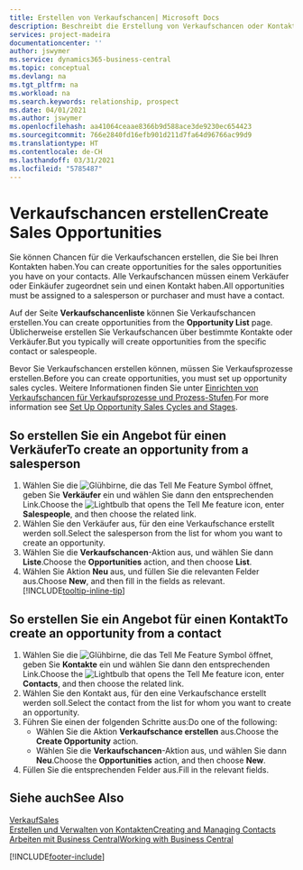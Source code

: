 ```yaml
---
title: Erstellen von Verkaufschancen| Microsoft Docs
description: Beschreibt die Erstellung von Verkaufschancen oder Kontakten in  Business Central.
services: project-madeira
documentationcenter: ''
author: jswymer
ms.service: dynamics365-business-central
ms.topic: conceptual
ms.devlang: na
ms.tgt_pltfrm: na
ms.workload: na
ms.search.keywords: relationship, prospect
ms.date: 04/01/2021
ms.author: jswymer
ms.openlocfilehash: aa41064ceaae8366b9d588ace3de9230ec654423
ms.sourcegitcommit: 766e2840fd16efb901d211d7fa64d96766ac99d9
ms.translationtype: HT
ms.contentlocale: de-CH
ms.lasthandoff: 03/31/2021
ms.locfileid: "5785487"
---
```

# <a name="create-sales-opportunities"></a><span data-ttu-id="0fc0e-103">Verkaufschancen erstellen</span><span class="sxs-lookup"><span data-stu-id="0fc0e-103">Create Sales Opportunities</span></span>
<span data-ttu-id="0fc0e-104">Sie können Chancen für die Verkaufschancen erstellen, die Sie bei Ihren Kontakten haben.</span><span class="sxs-lookup"><span data-stu-id="0fc0e-104">You can create opportunities for the sales opportunities you have on your contacts.</span></span> <span data-ttu-id="0fc0e-105">Alle Verkaufschancen müssen einem Verkäufer oder Einkäufer zugeordnet sein und einen Kontakt haben.</span><span class="sxs-lookup"><span data-stu-id="0fc0e-105">All opportunities must be assigned to a salesperson or purchaser and must have a contact.</span></span>

<span data-ttu-id="0fc0e-106">Auf der Seite **Verkaufschancenliste** können Sie Verkaufschancen erstellen.</span><span class="sxs-lookup"><span data-stu-id="0fc0e-106">You can create opportunities from the **Opportunity List** page.</span></span> <span data-ttu-id="0fc0e-107">Üblicherweise erstellen Sie Verkaufschancen über bestimmte Kontakte oder Verkäufer.</span><span class="sxs-lookup"><span data-stu-id="0fc0e-107">But you typically will create opportunities from the specific contact or salespeople.</span></span>

<span data-ttu-id="0fc0e-108">Bevor Sie Verkaufschancen erstellen können, müssen Sie Verkaufsprozesse erstellen.</span><span class="sxs-lookup"><span data-stu-id="0fc0e-108">Before you can create opportunities, you must set up opportunity sales cycles.</span></span> <span data-ttu-id="0fc0e-109">Weitere Informationen finden Sie unter [Einrichten von Verkaufschancen für Verkaufsprozesse und Prozess-Stufen](marketing-how-setup-opportunity-sales-cycles-stages.md).</span><span class="sxs-lookup"><span data-stu-id="0fc0e-109">For more information see [Set Up Opportunity Sales Cycles and Stages](marketing-how-setup-opportunity-sales-cycles-stages.md).</span></span>

## <a name="to-create-an-opportunity-from-a-salesperson"></a><span data-ttu-id="0fc0e-110">So erstellen Sie ein Angebot für einen Verkäufer</span><span class="sxs-lookup"><span data-stu-id="0fc0e-110">To create an opportunity from a salesperson</span></span>
1. <span data-ttu-id="0fc0e-111">Wählen Sie die ![Glühbirne, die das Tell Me Feature](media/ui-search/search_small.png "Tell Me-Funktion") Symbol öffnet, geben Sie **Verkäufer** ein und wählen Sie dann den entsprechenden Link.</span><span class="sxs-lookup"><span data-stu-id="0fc0e-111">Choose the ![Lightbulb that opens the Tell Me feature](media/ui-search/search_small.png "Tell me what you want to do") icon, enter **Salespeople**, and then choose the related link.</span></span>
2. <span data-ttu-id="0fc0e-112">Wählen Sie den Verkäufer aus, für den eine Verkaufschance erstellt werden soll.</span><span class="sxs-lookup"><span data-stu-id="0fc0e-112">Select the salesperson from the list for whom you want to create an opportunity.</span></span>
3. <span data-ttu-id="0fc0e-113">Wählen Sie die **Verkaufschancen**-Aktion aus, und wählen Sie dann **Liste**.</span><span class="sxs-lookup"><span data-stu-id="0fc0e-113">Choose the **Opportunities** action, and then choose **List**.</span></span>
4. <span data-ttu-id="0fc0e-114">Wählen Sie Aktion **Neu** aus, und füllen Sie die relevanten Felder aus.</span><span class="sxs-lookup"><span data-stu-id="0fc0e-114">Choose **New**, and then fill in the fields as relevant.</span></span> [!INCLUDE[tooltip-inline-tip](includes/tooltip-inline-tip_md.md)]  



## <a name="to-create-an-opportunity-from-a-contact"></a><span data-ttu-id="0fc0e-115">So erstellen Sie ein Angebot für einen Kontakt</span><span class="sxs-lookup"><span data-stu-id="0fc0e-115">To create an opportunity from a contact</span></span>
1. <span data-ttu-id="0fc0e-116">Wählen Sie die ![Glühbirne, die das Tell Me Feature](media/ui-search/search_small.png "Tell Me-Funktion") Symbol öffnet, geben Sie **Kontakte** ein und wählen Sie dann den entsprechenden Link.</span><span class="sxs-lookup"><span data-stu-id="0fc0e-116">Choose the ![Lightbulb that opens the Tell Me feature](media/ui-search/search_small.png "Tell me what you want to do") icon, enter **Contacts**, and then choose the related link.</span></span>
2. <span data-ttu-id="0fc0e-117">Wählen Sie den Kontakt aus, für den eine Verkaufschance erstellt werden soll.</span><span class="sxs-lookup"><span data-stu-id="0fc0e-117">Select the contact from the list for whom you want to create an opportunity.</span></span>
3. <span data-ttu-id="0fc0e-118">Führen Sie einen der folgenden Schritte aus:</span><span class="sxs-lookup"><span data-stu-id="0fc0e-118">Do one of the following:</span></span>
   * <span data-ttu-id="0fc0e-119">Wählen Sie die Aktion **Verkaufschance erstellen** aus.</span><span class="sxs-lookup"><span data-stu-id="0fc0e-119">Choose the **Create Opportunity** action.</span></span>
   * <span data-ttu-id="0fc0e-120">Wählen Sie die **Verkaufschancen**-Aktion aus, und wählen Sie dann **Neu**.</span><span class="sxs-lookup"><span data-stu-id="0fc0e-120">Choose the  **Opportunities** action, and then choose **New**.</span></span>
4. <span data-ttu-id="0fc0e-121">Füllen Sie die entsprechenden Felder aus.</span><span class="sxs-lookup"><span data-stu-id="0fc0e-121">Fill in the relevant fields.</span></span>

## <a name="see-also"></a><span data-ttu-id="0fc0e-122">Siehe auch</span><span class="sxs-lookup"><span data-stu-id="0fc0e-122">See Also</span></span>
[<span data-ttu-id="0fc0e-123">Verkauf</span><span class="sxs-lookup"><span data-stu-id="0fc0e-123">Sales</span></span>](sales-manage-sales.md)  
[<span data-ttu-id="0fc0e-124">Erstellen und Verwalten von Kontakten</span><span class="sxs-lookup"><span data-stu-id="0fc0e-124">Creating and Managing Contacts</span></span>](marketing-contacts.md)  
[<span data-ttu-id="0fc0e-125">Arbeiten mit Business Central</span><span class="sxs-lookup"><span data-stu-id="0fc0e-125">Working with Business Central</span></span>](ui-work-product.md)


[!INCLUDE[footer-include](includes/footer-banner.md)]